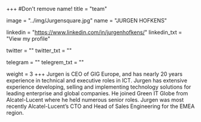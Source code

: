 +++
#Don't remove name!
title = "team"

image = "../img/Jurgensquare.jpg"
name = "JURGEN HOFKENS"

linkedin = "https://www.linkedin.com/in/jurgenhofkens/"
linkedin_txt = "View my profile"

twitter = ""
twitter_txt = ""

telegram = ""
telegrem_txt = ""

weight = 3
+++
Jurgen is CEO of GIG Europe, and has nearly 20 years experience in technical and executive roles in ICT.  Jurgen has extensive experience developing, selling and implementing technology solutions for leading enterprise and global companies.  He joined Green IT Globe from Alcatel-Lucent where he held numerous senior roles.  Jurgen was most recently Alcatel-Lucent’s CTO and Head of Sales Engineering for the EMEA region.

